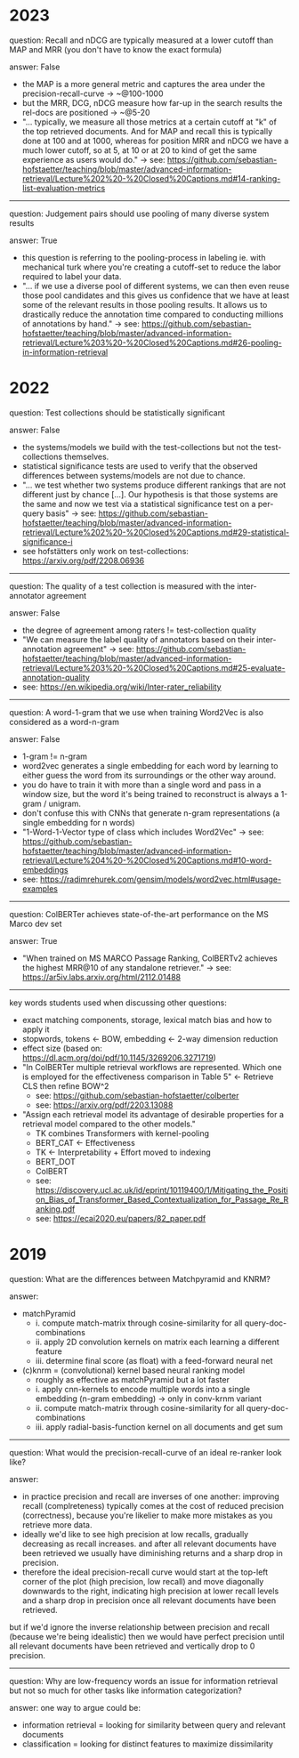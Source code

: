 <!-- most of these are from mattermost -->

# 2023

question: Recall and nDCG are typically measured at a lower cutoff than MAP and MRR (you don't have to know the exact formula)

answer: False

- the MAP is a more general metric and captures the area under the precision-recall-curve → ~@100-1000
- but the MRR, DCG, nDCG measure how far-up in the search results the rel-docs are positioned → ~@5-20
- "… typically, we measure all those metrics at a certain cutoff at "k" of the top retrieved documents. And for MAP and recall this is typically done at 100 and at 1000, whereas for position MRR and nDCG we have a much lower cutoff, so at 5, at 10 or at 20 to kind of get the same experience as users would do." → see: https://github.com/sebastian-hofstaetter/teaching/blob/master/advanced-information-retrieval/Lecture%202%20-%20Closed%20Captions.md#14-ranking-list-evaluation-metrics

---

question: Judgement pairs should use pooling of many diverse system results

answer: True

- this question is referring to the pooling-process in labeling ie. with mechanical turk where you're creating a cutoff-set to reduce the labor required to label your data.
- "… if we use a diverse pool of different systems, we can then even reuse those pool candidates and this gives us confidence that we have at least some of the relevant results in those pooling results. It allows us to drastically reduce the annotation time compared to conducting millions of annotations by hand." → see: https://github.com/sebastian-hofstaetter/teaching/blob/master/advanced-information-retrieval/Lecture%203%20-%20Closed%20Captions.md#26-pooling-in-information-retrieval

# 2022

question: Test collections should be statistically significant

answer: False

- the systems/models we build with the test-collections but not the test-collections themselves.
- statistical significance tests are used to verify that the observed differences between systems/models are not due to chance.
- "… we test whether two systems produce different rankings that are not different just by chance \[…]. Our hypothesis is that those systems are the same and now we test via a statistical significance test on a per-query basis" → see: https://github.com/sebastian-hofstaetter/teaching/blob/master/advanced-information-retrieval/Lecture%202%20-%20Closed%20Captions.md#29-statistical-significance-i
- see hofstätters only work on test-collections: https://arxiv.org/pdf/2208.06936

---

question: The quality of a test collection is measured with the inter-annotator agreement

answer: False

- the degree of agreement among raters != test-collection quality
- "We can measure the label quality of annotators based on their inter-annotation agreement" → see: https://github.com/sebastian-hofstaetter/teaching/blob/master/advanced-information-retrieval/Lecture%203%20-%20Closed%20Captions.md#25-evaluate-annotation-quality
- see: https://en.wikipedia.org/wiki/Inter-rater_reliability

---

question: A word-1-gram that we use when training Word2Vec is also considered as a word-n-gram

answer: False

- 1-gram != n-gram
- word2vec generates a single embedding for each word by learning to either guess the word from its surroundings or the other way around.
- you do have to train it with more than a single word and pass in a window size, but the word it's being trained to reconstruct is always a 1-gram / unigram.
- don't confuse this with CNNs that generate n-gram representations (a single embedding for n words)
- "1-Word-1-Vector type of class which includes Word2Vec" → see: https://github.com/sebastian-hofstaetter/teaching/blob/master/advanced-information-retrieval/Lecture%204%20-%20Closed%20Captions.md#10-word-embeddings
- see: https://radimrehurek.com/gensim/models/word2vec.html#usage-examples

---

question: ColBERTer achieves state-of-the-art performance on the MS Marco dev set

answer: True

- "When trained on MS MARCO Passage Ranking, ColBERTv2 achieves the highest MRR@10 of any standalone retriever." → see: https://ar5iv.labs.arxiv.org/html/2112.01488

---

key words students used when discussing other questions:

- exact matching components, storage, lexical match bias and how to apply it
- stopwords, tokens ← BOW, embedding ← 2-way dimension reduction
- effect size (based on: https://dl.acm.org/doi/pdf/10.1145/3269206.3271719)
- "In ColBERTer multiple retrieval workflows are represented. Which one is employed for the effectiveness comparison in Table 5" ← Retrieve CLS then refine BOW^2
	- see: https://github.com/sebastian-hofstaetter/colberter
	- see: https://arxiv.org/pdf/2203.13088
- "Assign each retrieval model its advantage of desirable properties for a retrieval model compared to the other models."
	- TK combines Transformers with kernel-pooling
	- BERT_CAT ← Effectiveness
	- TK ← Interpretability + Effort moved to indexing
	- BERT_DOT
	- ColBERT
	- see: https://discovery.ucl.ac.uk/id/eprint/10119400/1/Mitigating_the_Position_Bias_of_Transformer_Based_Contextualization_for_Passage_Re_Ranking.pdf
	- see: https://ecai2020.eu/papers/82_paper.pdf

# 2019

question: What are the differences between Matchpyramid and KNRM?

answer: 

- matchPyramid
	- i. compute match-matrix through cosine-similarity for all query-doc-combinations
	- ii. apply 2D convolution kernels on matrix each learning a different feature
	- iii. determine final score (as float) with a feed-forward neural net
- (c)knrm = (convolutional) kernel based neural ranking model
	- roughly as effective as matchPyramid but a lot faster
	- i. apply cnn-kernels to encode multiple words into a single embedding (n-gram embedding) → only in conv-krnm variant
	- ii. compute match-matrix through cosine-similarity for all query-doc-combinations
	- iii. apply radial-basis-function kernel on all documents and get sum

---

question: What would the precision-recall-curve of an ideal re-ranker look like?

answer:

- in practice precision and recall are inverses of one another: improving recall (complreteness) typically comes at the cost of reduced precision (correctness), because you're likelier to make more mistakes as you retrieve more data.
- ideally we'd like to see high precision at low recalls, gradually decreasing as recall increases. and after all relevant documents have been retrieved we usually have diminishing returns and a sharp drop in precision.
- therefore the ideal precision-recall curve would start at the top-left corner of the plot (high precision, low recall) and move diagonally downwards to the right, indicating high precision at lower recall levels and a sharp drop in precision once all relevant documents have been retrieved.

but if we'd ignore the inverse relationship between precision and recall (because we're being idealistic) then we would have perfect precision until all relevant documents have been retrieved and vertically drop to 0 precision.

---

question: Why are low-frequency words an issue for information retrieval but not so much for other tasks like information categorization?

answer: one way to argue could be:

- information retrieval = looking for similarity between query and relevant documents
- classification = looking for distinct features to maximize dissimilarity
